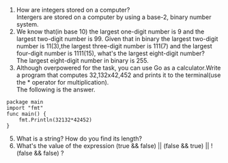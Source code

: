 1. How are integers stored on a computer?  
Intergers are stored on a computer by using a base-2, binary number system.  
2. We know that(in base 10) the largest one-digit number is 9 and the largest two-digit number is 99. Given that in binary the largest two-digit number is 11(3),the largest three-digit number is 111(7) and the largest four-digit number is 1111(15), what's the largest eight-digit number?  
The largest eight-digit number in binary is 255.    
4. Although overpowered for the task, you can use Go as a calculator.Write a program that computes 32,132x42,452 and prints it to the terminal(use the * operator for multiplication).  
The following is the answer.  
````golang
package main
import "fmt"
func main() {
    fmt.Println(32132*42452)
}
````
5. What is a string? How do you find its length?  
6. What's the value of the expression (true && false) || (false && true) || !(false && false) ?

